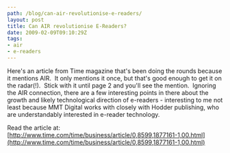 ```yaml
---
path: /blog/can-air-revolutionise-e-readers/
layout: post
title: Can AIR revolutionise E-Readers?
date: 2009-02-09T09:10:29Z
tags:
- air
- e-readers
---
```


Here's an article from Time magazine that's been doing the rounds because it mentions AIR.  It only mentions it once, but that's good enough to get it on the radar(!).  Stick with it until page 2 and you'll see the mention.  Ignoring the AIR connection, there are a few interesting points in there about the growth and likely technological direction of e-readers - interesting to me not least because MMT Digital works with closely with Hodder publishing, who are understandably interested in e-reader technology.

Read the article at: [http://www.time.com/time/business/article/0,8599,1877161-1,00.html](http://www.time.com/time/business/article/0,8599,1877161-1,00.html)